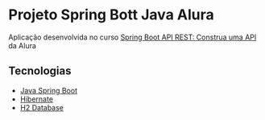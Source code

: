 # Projeto Spring Bott Java Alura

Aplicação desenvolvida no curso [Spring Boot API REST: Construa uma API](https://cursos.alura.com.br/course/spring-boot-api-rest) da Alura

## Tecnologias

- [Java Spring Boot](https://spring.io/projects/spring-boot)
- [Hibernate](https://hibernate.org/)
- [H2 Database](https://www.h2database.com/)